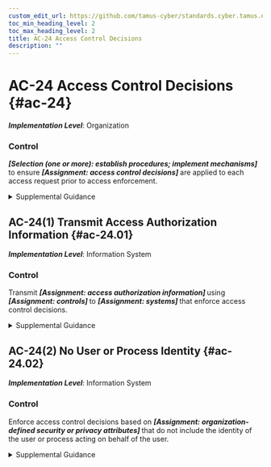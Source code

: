 ```yaml
---
custom_edit_url: https://github.com/tamus-cyber/standards.cyber.tamus.edu/tree/main/static/content/tamus.edu/TAMUS_profile.xml
toc_min_heading_level: 2
toc_max_heading_level: 2
title: AC-24 Access Control Decisions
description: ""
---
```


# AC-24 Access Control Decisions {#ac-24}

_**Implementation Level**_: Organization

### Control

 <strong> <em>[Selection (one or more): establish procedures; implement mechanisms]</em> </strong> to ensure <strong> <em>[Assignment: access control decisions]</em> </strong> are applied to each access request prior to access enforcement.

<details>
  <summary>Supplemental Guidance</summary>

Access control decisions (also known as authorization decisions) occur when authorization information is applied to specific accesses. In contrast, access enforcement occurs when systems enforce access control decisions. While it is common to have access control decisions and access enforcement implemented by the same entity, it is not required, and it is not always an optimal implementation choice. For some architectures and distributed systems, different entities may make access control decisions and enforce access.

</details>

## AC-24(1) Transmit Access Authorization Information {#ac-24.01}

_**Implementation Level**_: Information System

### Control

Transmit <strong> <em>[Assignment: access authorization information]</em> </strong> using <strong> <em>[Assignment: controls]</em> </strong> to <strong> <em>[Assignment: systems]</em> </strong> that enforce access control decisions.

<details>
  <summary>Supplemental Guidance</summary>

Authorization processes and access control decisions may occur in separate parts of systems or in separate systems. In such instances, authorization information is transmitted securely (e.g., using cryptographic mechanisms) so that timely access control decisions can be enforced at the appropriate locations. To support the access control decisions, it may be necessary to transmit as part of the access authorization information supporting security and privacy attributes. This is because in distributed systems, there are various access control decisions that need to be made, and different entities make these decisions in a serial fashion, each requiring those attributes to make the decisions. Protecting access authorization information ensures that such information cannot be altered, spoofed, or compromised during transmission.

</details>

## AC-24(2) No User or Process Identity {#ac-24.02}

_**Implementation Level**_: Information System

### Control

Enforce access control decisions based on <strong> <em>[Assignment: organization-defined security or privacy attributes]</em> </strong> that do not include the identity of the user or process acting on behalf of the user.

<details>
  <summary>Supplemental Guidance</summary>

In certain situations, it is important that access control decisions can be made without information regarding the identity of the users issuing the requests. These are generally instances where preserving individual privacy is of paramount importance. In other situations, user identification information is simply not needed for access control decisions, and especially in the case of distributed systems, transmitting such information with the needed degree of assurance may be very expensive or difficult to accomplish. MAC, RBAC, ABAC, and label-based control policies, for example, might not include user identity as an attribute.

</details>

